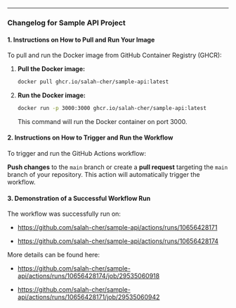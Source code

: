 ---

### Changelog for Sample API Project

#### 1. Instructions on How to Pull and Run Your Image

To pull and run the Docker image from GitHub Container Registry (GHCR):

1. **Pull the Docker image:**
   ```bash
   docker pull ghcr.io/salah-cher/sample-api:latest
   ```

2. **Run the Docker image:**
   ```bash
   docker run -p 3000:3000 ghcr.io/salah-cher/sample-api:latest
   ```
   This command will run the Docker container on port 3000.

#### 2. Instructions on How to Trigger and Run the Workflow

To trigger and run the GitHub Actions workflow:

**Push changes** to the `main` branch or create a **pull request** targeting the `main` branch of your repository. This action will automatically trigger the workflow.


#### 3. Demonstration of a Successful Workflow Run

The workflow was successfully run on: 

- https://github.com/salah-cher/sample-api/actions/runs/10656428171

- https://github.com/salah-cher/sample-api/actions/runs/10656428174

More details can be found here:

- https://github.com/salah-cher/sample-api/actions/runs/10656428174/job/29535060918

- https://github.com/salah-cher/sample-api/actions/runs/10656428171/job/29535060942
